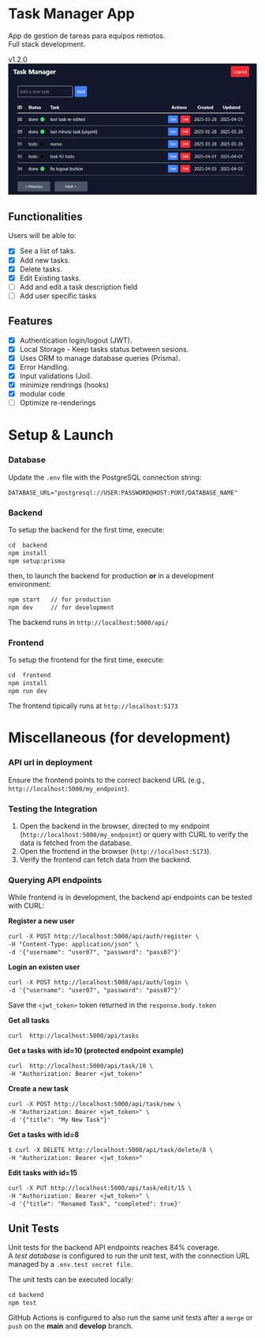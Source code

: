 # **Task Manager App**
App de gestion de tareas para equipos remotos.  
Full stack development.

v1.2.0
![alt text](./images/app-view.png)

## **Functionalities**
Users will be able to:
- [x] See a list of taks.
- [x] Add new tasks.
- [x] Delete tasks.
- [x] Edit Existing tasks.
- [ ] Add and edit a task description field
- [ ] Add user specific tasks

## **Features**
- [x] Authentication login/logout (JWT).
- [x] Local Storage - Keep tasks status between sesions.
- [x] Uses ORM to manage database queries (Prisma).
- [x] Error Handling.
- [x] Input validations (Joi).
- [x] minimize rendrings (hooks)
- [x] modular code
- [ ] Optimize re-renderings

# **Setup & Launch**

### **Database**  
Update the `.env` file with the PostgreSQL connection string:
```
DATABASE_URL="postgresql://USER:PASSWORD@HOST:PORT/DATABASE_NAME"  
```  


### **Backend** 
To setup the backend for the first time, execute:
   ```
   cd  backend
   npm install
   npm setup:prisma
   ```

then, to launch the backend for production **or** in a development environment:
   ```
   npm start   // for production
   npm dev     // for development 
   ```

The backend runs in `http://localhost:5000/api/`


### **Frontend**
To setup the frontend for the first time, execute:
   ```
   cd  frontend
   npm install
   npm run dev
   ```
The frontend tipically runs at `http://localhost:5173`



# **Miscellaneous (for development)**

### **API url in deployment**
Ensure the frontend points to the correct backend URL (e.g., `http://localhost:5000/my_endpoint`).


### **Testing the Integration**
1. Open the backend in the browser, directed to my endpoint (`http://localhost:5000/my_endpoint`) or query with CURL to verify the data is fetched from the database.
2. Open the frontend in the browser (`http://localhost:5173`).
3. Verify the frontend can fetch data from the backend.



### **Querying API endpoints**
While frontend is in development, the backend api endpoints can be tested with CURL:

**Register a new user**
```
curl -X POST http://localhost:5000/api/auth/register \
-H "Content-Type: application/json" \
-d '{"username": "user07", "password": "pass07"}'
```

**Login an existen user**
```
curl -X POST http://localhost:5000/api/auth/login \
-d '{"username": "user07", "password": "pass07"}'
```
Save the `<jwt_token>` token returned in the `response.body.token`  


**Get all tasks**
```
curl  http://localhost:5000/api/tasks 
```


**Get a tasks with id=10 (protected endpoint example)**
```
curl  http://localhost:5000/api/task/10 \
-H "Authorization: Bearer <jwt_token>" 
```

**Create a new task**
```
curl -X POST http://localhost:5000/api/task/new \
-H "Authorization: Bearer <jwt_token>" \
-d '{"title": "My New Task"}'
```

**Get a tasks with id=8**
```
$ curl -X DELETE http://localhost:5000/api/task/delete/8 \
-H "Authorization: Bearer <jwt_token>" 
```

**Edit tasks with id=15**
```
curl -X PUT http://localhost:5000/api/task/edit/15 \
-H "Authorization: Bearer <jwt_token>" \
-d '{"title": "Renamed Task", "completed": true}'
```

## **Unit Tests**
Unit tests for the backend API endpoints reaches 84% coverage.  
A _test database_ is configured to run the unit test, with the connection URL managed by a `.env.test secret file.`  

The unit tests can be executed locally:
```
cd backend
npm test
```

GitHub Actions is configured to also run the same unit tests after a `merge` or `push` on the **main** and **develop** branch.

